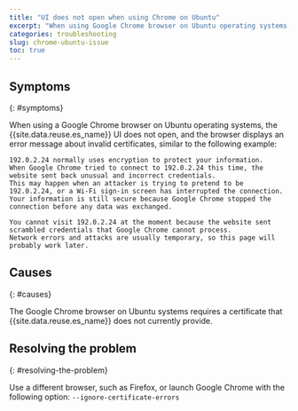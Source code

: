 ```yaml
---
title: "UI does not open when using Chrome on Ubuntu"
excerpt: "When using Google Chrome browser on Ubuntu operating systems, the Event Streams UI does not open."
categories: troubleshooting
slug: chrome-ubuntu-issue
toc: true
---
```


## Symptoms
{: #symptoms}

When using a Google Chrome browser on Ubuntu operating systems, the {{site.data.reuse.es_name}} UI does not open, and the browser displays an error message about invalid certificates, similar to the following example:

```
192.0.2.24 normally uses encryption to protect your information.
When Google Chrome tried to connect to 192.0.2.24 this time, the website sent back unusual and incorrect credentials.
This may happen when an attacker is trying to pretend to be 192.0.2.24, or a Wi-Fi sign-in screen has interrupted the connection.
Your information is still secure because Google Chrome stopped the connection before any data was exchanged.

You cannot visit 192.0.2.24 at the moment because the website sent scrambled credentials that Google Chrome cannot process.
Network errors and attacks are usually temporary, so this page will probably work later.
```

## Causes
{: #causes}

The Google Chrome browser on Ubuntu systems requires a certificate that {{site.data.reuse.es_name}} does not currently provide.

## Resolving the problem
{: #resolving-the-problem}

Use a different browser, such as Firefox, or launch Google Chrome with the following option: `--ignore-certificate-errors`
